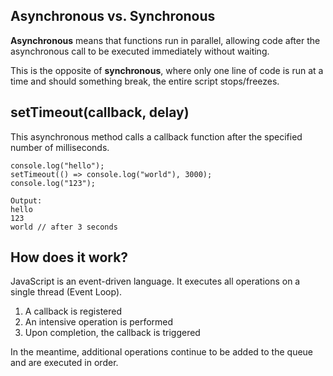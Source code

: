 ## Asynchronous vs. Synchronous

**Asynchronous** means that functions run in parallel, allowing code after the asynchronous call to be executed immediately without waiting.

This is the opposite of **synchronous**, where only one line of code is run at a time and should something break, the entire script stops/freezes.

## setTimeout(callback, delay)
This asynchronous method calls a callback function after the specified number of milliseconds.
```
console.log("hello");
setTimeout(() => console.log("world"), 3000);
console.log("123");

Output:
hello
123
world // after 3 seconds
```

## How does it work?
JavaScript is an event-driven language. It executes all operations on a single thread (Event Loop).
1. A callback is registered
2. An intensive operation is performed
3. Upon completion, the callback is triggered

In the meantime, additional operations continue to be added to the queue and are executed in order.